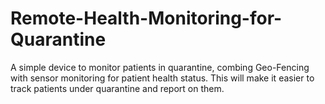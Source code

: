 # Remote-Health-Monitoring-for-Quarantine
A simple device to monitor patients in quarantine, combing Geo-Fencing with sensor monitoring for patient health status. This will make it easier to track patients under quarantine and report on them.
